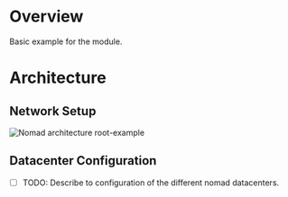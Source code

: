 # Overview
Basic example for the module.

# Architecture

## Network Setup
![Nomad architecture root-example](https://raw.githubusercontent.com/MatthiasScholz/cos/master/_docs/architecture-root-example.png)

## Datacenter Configuration
* [ ] TODO: Describe to configuration of the different nomad datacenters.

